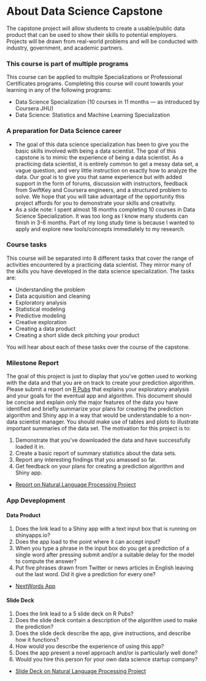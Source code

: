 # About Data Science Capstone

The capstone project will allow students to create a usable/public data product that can be used to show their skills to potential employers. Projects will be drawn from real-world problems and will be conducted with industry, government, and academic partners.

### This course is part of multiple programs
This course can be applied to multiple Specializations or Professional Certificates programs. Completing this course will count towards your learning in any of the following programs:

- Data Science Specialization (10 courses in 11 months — as introduced by Coursera JHU)
- Data Science: Statistics and Machine Learning Specialization

### A preparation for Data Science career

- The goal of this data science specialization has been to give you the basic skills involved with being a data scientist. The goal of this capstone is to mimic the experience of being a data scientist. As a practicing data scientist, it is entirely common to get a messy data set, a vague question, and very little instruction on exactly how to analyze the data. Our goal is to give you that same experience but with added support in the form of forums, discussion with instructors, feedback from SwiftKey and Coursera engineers, and a structured problem to solve. We hope that you will take advantage of the opportunity this project affords for you to demonstrate your skills and creativity. 
- As a side note: I spent almost 18 months completing 10 courses in Data Science Specialization. It was too long as I know many students can finish in 3-6 months. Part of my long study time is because I wanted to apply and explore new tools/concepts immediately to my research.

### Course tasks

This course will be separated into 8 different tasks that cover the range of activities encountered by a practicing data scientist. They mirror many of the skills you have developed in the data science specialization. The tasks are:

- Understanding the problem
- Data acquisition and cleaning
- Exploratory analysis
- Statistical modeling
- Predictive modeling
- Creative exploration
- Creating a data product
- Creating a short slide deck pitching your product

You will hear about each of these tasks over the course of the capstone.

### Milestone Report

The goal of this project is just to display that you've gotten used to working with the data and that you are on track to create your prediction algorithm. Please submit a report on [R Pubs](http://rpubs.com/) that explains your exploratory analysis and your goals for the eventual app and algorithm. This document should be concise and explain only the major features of the data you have identified and briefly summarize your plans for creating the prediction algorithm and Shiny app in a way that would be understandable to a non-data scientist manager. You should make use of tables and plots to illustrate important summaries of the data set. The motivation for this project is to:

1. Demonstrate that you've downloaded the data and have successfully loaded it in.
2. Create a basic report of summary statistics about the data sets.
3. Report any interesting findings that you amassed so far.
4. Get feedback on your plans for creating a prediction algorithm and Shiny app.


- [Report on Natural Language Processing Project](https://rpubs.com/dtphan/NaturalLanguageProcessing)

### App Deveplopment

#### Data Product

1. Does the link lead to a Shiny app with a text input box that is running on shinyapps.io?
2. Does the app load to the point where it can accept input?
3. When you type a phrase in the input box do you get a prediction of a single word after pressing submit and/or a suitable delay for the model to compute the answer?
4. Put five phrases drawn from Twitter or news articles in English leaving out the last word. Did it give a prediction for every one?

- [NextWords App](https://dtphan.shinyapps.io/NextWords/)

#### Slide Deck

1. Does the link lead to a 5 slide deck on R Pubs?
2. Does the slide deck contain a description of the algorithm used to make the prediction?
3. Does the slide deck describe the app, give instructions, and describe how it functions?
4. How would you describe the experience of using this app?
5. Does the app present a novel approach and/or is particularly well done?
6. Would you hire this person for your own data science startup company?


- [Slide Deck on Natural Language Processing Project](https://rpubs.com/dtphan/NextWordsApp)
